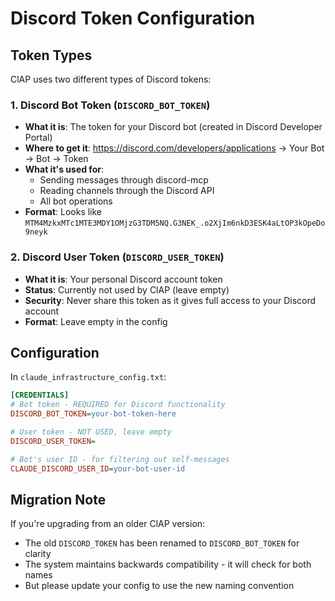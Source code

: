 # Discord Token Configuration

## Token Types

ClAP uses two different types of Discord tokens:

### 1. Discord Bot Token (`DISCORD_BOT_TOKEN`)
- **What it is**: The token for your Discord bot (created in Discord Developer Portal)
- **Where to get it**: https://discord.com/developers/applications → Your Bot → Bot → Token
- **What it's used for**: 
  - Sending messages through discord-mcp
  - Reading channels through the Discord API
  - All bot operations
- **Format**: Looks like `MTM4MzkxMTc1MTE3MDY1OMjzG3TDM5NQ.G3NEK_.o2XjIm6nkD3ESK4aLtOP3kOpeDo9neyk`

### 2. Discord User Token (`DISCORD_USER_TOKEN`)
- **What it is**: Your personal Discord account token
- **Status**: Currently not used by ClAP (leave empty)
- **Security**: Never share this token as it gives full access to your Discord account
- **Format**: Leave empty in the config

## Configuration

In `claude_infrastructure_config.txt`:

```ini
[CREDENTIALS]
# Bot token - REQUIRED for Discord functionality
DISCORD_BOT_TOKEN=your-bot-token-here

# User token - NOT USED, leave empty
DISCORD_USER_TOKEN=

# Bot's user ID - for filtering out self-messages
CLAUDE_DISCORD_USER_ID=your-bot-user-id
```

## Migration Note

If you're upgrading from an older ClAP version:
- The old `DISCORD_TOKEN` has been renamed to `DISCORD_BOT_TOKEN` for clarity
- The system maintains backwards compatibility - it will check for both names
- But please update your config to use the new naming convention
